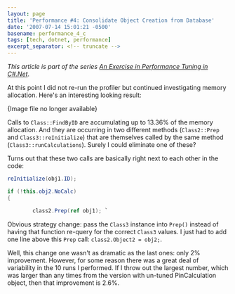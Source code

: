 ```yaml
---
layout: page
title: 'Performance #4: Consolidate Object Creation from Database'
date: '2007-07-14 15:01:21 -0500'
basename: performance_4_c
tags: [tech, dotnet, performance]
excerpt_separator: <!-- truncate -->
---
```


_This article is part of the series <a href="/archive/2007/06/25/an_exercise_in/">
An Exercise in Performance Tuning in C#.Net</a>_.

At this point I did not re-run the profiler but continued investigating memory allocation.
Here's an interesting looking result:

<p class="center">{Image file no longer available}</p>
<!--
<p style="text-align: center">
<a href="http://www.safnet.com/writing/tech/calc1.jpg">
<img alt="calc1.jpg" src="http://www.safnet.com/writing/tech/calc1-thumb.jpg" width="450"
    height="125" border="1" /></a>
-->

<!-- truncate -->

Calls to `Class::FindByID` are accumulating up to 13.36% of the memory
allocation. And they are occurring in two different methods (`Class2::Prep`
and `Class3::reInitialize`) that are themselves called by the same method
(`Class3::runCalculations`). Surely I could eliminate one of these?

Turns out that these two calls are basically right next to each other in the code:

```csharp
reInitialize(obj1.ID);

if (!this.obj2.NoCalc)
{

        class2.Prep(ref obj1); `
```

Obvious strategy change: pass the `Class3` instance into `Prep()`
instead of having that function re-query for the correct `Class3` values.
I just had to add one line above this `Prep` call: `class2.Object2 =
obj2;`.

Well, this change one wasn't as dramatic as the last ones: only 2% improvement.
However, for some reason there was a great deal of variability in the 10 runs I
performed. If I throw out the largest number, which was larger than any times
from the version with un-tuned PinCalculation object, then that improvement is
2.6%.
